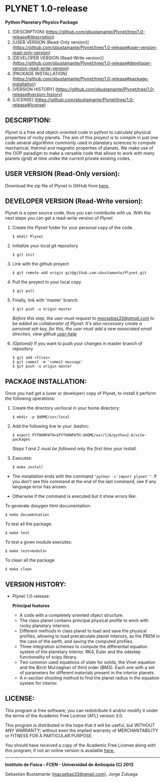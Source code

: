 PLYNET 1.0-release
==================
**Python Planetary Physics Package**

1.  [DESCRIPTION]
    (https://github.com/sbustamante/Plynet/tree/1.0-release#description)
2.  [USER VERSION (Read-Only version)]
    (https://github.com/sbustamante/Plynet/tree/1.0-release#user-version-read-only-version)
3.  [DEVELOPER VERSION (Read-Write version)]
    (https://github.com/sbustamante/Plynet/tree/1.0-release#developer-version-read-write-version)
4.  [PACKAGE INSTALLATION]
    (https://github.com/sbustamante/Plynet/tree/1.0-release#package-installation)
5.  [VERSION HISTORY]
    (https://github.com/sbustamante/Plynet/tree/1.0-release#version-history)
6.  [LICENSE]
    (https://github.com/sbustamante/Plynet/tree/1.0-release#license)


DESCRIPTION:
-----------------------------------------------------------------------------------------
*Plynet* is a free and object-oriented code in python to calculate physical 
properties of rocky planets. The aim of this proyect is to compile in just one code 
several algorithms commonly used in planetary sciences to compute mechanical, thermal 
and magnetic properties of planets. We make use of the OOP paradigm to make a versatile 
code that allows to work with many planets (grid) at time unlike the current private 
existing codes.


USER VERSION (Read-Only version):
-----------------------------------------------------------------------------------------
Download the zip file of Plynet in GitHub from 
[here.](https://github.com/sbustamante/Plynet/archive/1.0-release.zip)


DEVELOPER VERSION (Read-Write version):
-----------------------------------------------------------------------------------------
Plynet is a open source code, thus you can contribuite with us. With the next steps 
you can get a read-write version of *Plynet*


1.  Create the *Plynet* folder for your personal copy of the code.

        $ mkdir Plynet

2.  Initialize your local git repository

        $ git init

3.  Link with the github proyect

        $ git remote add origin git@github.com:sbustamante/Plynet.git

4.  Pull the proyect in your local copy

        $ git pull

5.  Finally, link with 'master' branch

        $ git push -u origin master

    *Before this step, the user must request to macsebas33@gmail.com to be
    added as collaborator of Plynet. It's also necessary create a personal ssh 
    key, for this, the user must add a new associated email direction, view github 
    [user-help](https://help.github.com/)*

6.  *(Optional)* If you want to push your changes in master branch of repository

        $ git add <files>
        $ git commit -m 'commit message'
        $ git push -u origin master


PACKAGE INSTALLATION:
-----------------------------------------------------------------------------------------
Once you had get a (user or developer) copy of Plynet, to install it perform the 
following operations:

1.  Create the directory usr/local in your home directory:
   
        $ mkdir -p $HOME/usr/local

2.  Add the following line to your .bashrc:

        $ export PYTHONPATH=$PYTHONPATH:$HOME/usr/lib/python2.6/site-packages

    *Steps 1 and 2 must be followed only the first time your install.*

3.  Executes:
   
        $ make install

* The installation ends with the command `"python -c'import plynet'"`.  If
  you don't see this command at the end of the last command, see if any
  language error has arosen.

* Otherwise if the command is executed but it show errors like:

To generate doxygen html documentation:


    $ make documentation

To test all the package:
   
    $ make test

To test a given module executes:

    $ make test<module>

To clean all the package

    $ make clean


VERSION HISTORY:
-----------------------------------------------------------------------------------------
* Plynet 1.0-release:

  **Principal features**
  * A code with a completely oriented object structure. 
  * The class planet contains principal physical profile to work with rocky planetary
  interiors.
  * Different methods in class planet to load and save the physical profiles, allowing to 
  load precalculate planet interiors, as the PREM in the case of the earth, and saving
  the computed profiles.
  * Three integration schemes to compute the differential equation system of the 
  planetary interior. RK4, Euler and the odestep functionality of scipy library.
  * Two common used equations of state for solids, the Vinet equation and the Birch 
  Murnaghan of third order (BM3). Each one with a set of parameters for different 
  materials present in the interior planets.
  * A n-section shooting method to find the planet radius in the equation system for 
  interior.


LICENSE:
-----------------------------------------------------------------------------------------
This program is free software; you can redistribute it and/or modify it under the terms 
of the Academic Free License (AFL) version 3.0.

This program is distributed in the hope that it will be useful, but WITHOUT ANY WARRANTY; 
without even the implied warranty of MERCHANTABILITY or FITNESS FOR A PARTICULAR PURPOSE. 

You should have received a copy of the Academic Free License along with this program; if 
not an online version is available [here.](http://www.opensource.org/licenses/afl-3.0.php)


-----------------------------------------------------------------------------------------
**Instituto de Fisica - FCEN - Universidad de Antioquia (C) 2013**

Sebastian Bustamante (macsebas33@gmail.com), Jorge Zuluaga